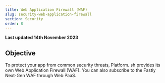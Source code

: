 ```yaml
---
title: Web Application Firewall (WAF)
slug: security-web-application-firewall
section: Security
order: 8
---
```


**Last updated 14th November 2023**



## Objective  

To protect your app from common security threats,
Platform. sh provides its own Web Application Firewall (WAF).
You can also subscribe to the Fastly Next-Gen WAF through Web PaaS.
